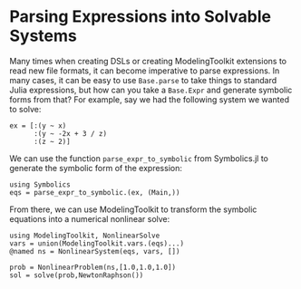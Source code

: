 # Parsing Expressions into Solvable Systems

Many times when creating DSLs or creating ModelingToolkit extensions to read new file formats,
it can become imperative to parse expressions. In many cases, it can be easy to use `Base.parse`
to take things to standard Julia expressions, but how can you take a `Base.Expr` and generate
symbolic forms from that? For example, say we had the following system we wanted to solve:

```@example parsing
ex = [:(y ~ x)
      :(y ~ -2x + 3 / z)
      :(z ~ 2)]
```

We can use the function `parse_expr_to_symbolic` from Symbolics.jl to generate the symbolic
form of the expression:

```@example parsing 
using Symbolics
eqs = parse_expr_to_symbolic.(ex, (Main,))
```

From there, we can use ModelingToolkit to transform the symbolic equations into a numerical
nonlinear solve:

```@example parsing
using ModelingToolkit, NonlinearSolve
vars = union(ModelingToolkit.vars.(eqs)...)
@named ns = NonlinearSystem(eqs, vars, [])

prob = NonlinearProblem(ns,[1.0,1.0,1.0])
sol = solve(prob,NewtonRaphson())
```